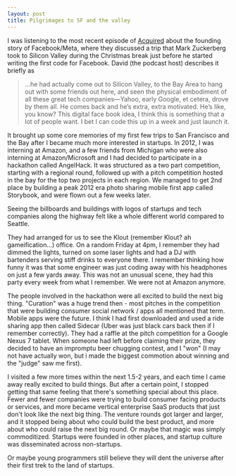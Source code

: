 ```yaml
---
layout: post
title: Pilgrimages to SF and the valley
---
```

I was listening to the most recent episode of [Acquired](https://www.acquired.fm/episodes/meta) about the founding story of Facebook/Meta, where they discussed a trip that Mark Zuckerberg took to Silicon Valley during the Christmas break just before he started writing the first code for Facebook. David (the podcast host) describes it briefly as

>...he had actually come out to Silicon Valley, to the Bay Area to hang out with some friends out here, and seen the physical embodiment of all these great tech companies—Yahoo, early Google, et cetera, drove by them all. He comes back and he’s extra, extra motivated. He’s like, you know? This digital face book idea, I think this is something that a lot of people want. I bet I can code this up in a week and just launch it.

It brought up some core memories of my first few trips to San Francisco and the Bay after I became much more interested in startups. In 2012, I was interning at Amazon, and a few friends from Michigan who were also interning at Amazon/Microsoft and I had decided to participate in a hackathon called AngelHack. It was structured as a two part competition, starting with a regional round, followed up with a pitch competition hosted in the bay for the top two projects in each region. We managed to get 2nd place by building a peak 2012 era photo sharing mobile first app called Storybook, and were flown out a few weeks later.

Seeing the billboards and buildings with logos of startups and tech companies along the highway felt like a whole different world compared to Seattle. 

They had arranged for us to see the Klout (remember Klout? ah gameification...) office. On a random Friday at 4pm, I remember they had dimmed the lights, turned on some laser lights and had a DJ with bartenders serving stiff drinks to everyone there. I remember thinking how funny it was that some engineer was just coding away with his headphones on just a few yards away. This was not an unusual scene, they had this party every week from what I remember. We were not at Amazon anymore.

The people involved in the hackathon were all excited to build the next big thing. "Curation" was a huge trend then - most pitches in the competition that were building consumer social network / apps all mentioned that term. Mobile apps were the future. I think I had first downloaded and used a ride sharing app then called Sidecar (Uber was just black cars back then if I remember correctly). They had a raffle at the pitch competition for a Google Nexus 7 tablet. When someone had left before claiming their prize, they decided to have an impromptu beer chugging contest, and I "won" (I may not have actually won, but i made the biggest commotion about winning and the "judge" saw me first).

I visited a few more times within the next 1.5-2 years, and each time I came away really excited to build things. But after a certain point, I stopped getting that same feeling that there's something special about this place. Fewer and fewer companies were trying to build consumer facing products or services, and more became vertical enterprise SaaS products that just don't look like the next big thing. The venture rounds got larger and larger, and it stopped being about who could build the best product, and more about who could raise the next big round. Or maybe that magic was simply commoditized. Startups were founded in other places, and startup culture was disseminated across non-startups.

Or maybe young programmers still believe they will dent the universe after their first trek to the land of startups.  